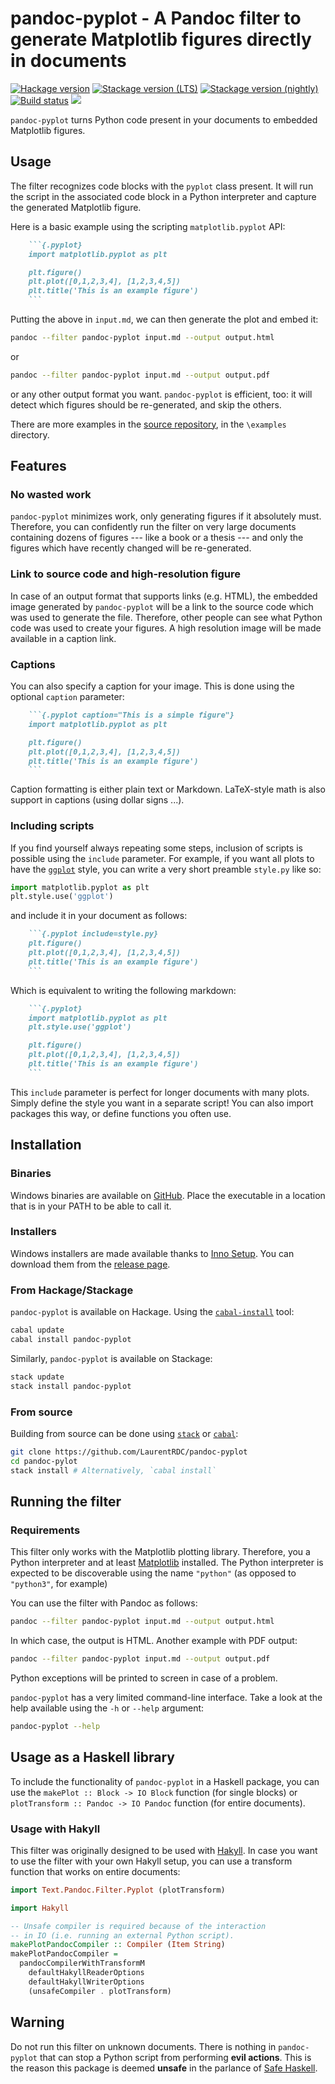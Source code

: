 # pandoc-pyplot - A Pandoc filter to generate Matplotlib figures directly in documents

[![Hackage version](https://img.shields.io/hackage/v/pandoc-pyplot.svg)](http://hackage.haskell.org/package/pandoc-pyplot) [![Stackage version (LTS)](http://stackage.org/package/pandoc-pyplot/badge/lts)](http://stackage.org/nightly/package/pandoc-pyplot) [![Stackage version (nightly)](http://stackage.org/package/pandoc-pyplot/badge/nightly)](http://stackage.org/nightly/package/pandoc-pyplot) [![Build status](https://ci.appveyor.com/api/projects/status/qbmq9cyks5jup48e?svg=true)](https://ci.appveyor.com/project/LaurentRDC/pandoc-pyplot) ![](https://img.shields.io/badge/license-MIT-green.svg)

`pandoc-pyplot` turns Python code present in your documents to embedded Matplotlib figures.

## Usage

The filter recognizes code blocks with the `pyplot` class present. It will run the script in the associated code block in a Python interpreter and capture the generated Matplotlib figure.

Here is a basic example using the scripting `matplotlib.pyplot` API:

```markdown
    ```{.pyplot}
    import matplotlib.pyplot as plt

    plt.figure()
    plt.plot([0,1,2,3,4], [1,2,3,4,5])
    plt.title('This is an example figure')
    ```
```

Putting the above in `input.md`, we can then generate the plot and embed it:

```bash
pandoc --filter pandoc-pyplot input.md --output output.html
```

or

```bash
pandoc --filter pandoc-pyplot input.md --output output.pdf
```

or any other output format you want. `pandoc-pyplot` is efficient, too: it will detect which figures should be re-generated, and skip the others.

There are more examples in the [source repository](https://github.com/LaurentRDC/pandoc-pyplot), in the `\examples` directory.

## Features

### No wasted work

`pandoc-pyplot` minimizes work, only generating figures if it absolutely must. Therefore, you can confidently run the filter on very large documents containing dozens of figures --- like a book or a thesis --- and only the figures which have recently changed will be re-generated.

### Link to source code and high-resolution figure

In case of an output format that supports links (e.g. HTML), the embedded image generated by `pandoc-pyplot` will be a link to the source code which was used to generate the file. Therefore, other people can see what Python code was used to create your figures. A high resolution image will be made available in a caption link.

### Captions

You can also specify a caption for your image. This is done using the optional `caption` parameter:

```markdown
    ```{.pyplot caption="This is a simple figure"}
    import matplotlib.pyplot as plt

    plt.figure()
    plt.plot([0,1,2,3,4], [1,2,3,4,5])
    plt.title('This is an example figure')
    ```
```

Caption formatting is either plain text or Markdown. LaTeX-style math is also support in captions (using dollar signs $...$).

### Including scripts

If you find yourself always repeating some steps, inclusion of scripts is possible using the `include` parameter. For example, if you want all plots to have the [`ggplot`](https://matplotlib.org/tutorials/introductory/customizing.html#sphx-glr-tutorials-introductory-customizing-py) style, you can write a very short preamble `style.py` like so:

```python
import matplotlib.pyplot as plt
plt.style.use('ggplot')
```

and include it in your document as follows:

```markdown
    ```{.pyplot include=style.py}
    plt.figure()
    plt.plot([0,1,2,3,4], [1,2,3,4,5])
    plt.title('This is an example figure')
    ```
```

Which is equivalent to writing the following markdown:

```markdown
    ```{.pyplot}
    import matplotlib.pyplot as plt
    plt.style.use('ggplot')

    plt.figure()
    plt.plot([0,1,2,3,4], [1,2,3,4,5])
    plt.title('This is an example figure')
    ```
```

This `include` parameter is perfect for longer documents with many plots. Simply define the style you want in a separate script! You can also import packages this way, or define functions you often use.

## Installation

### Binaries

Windows binaries are available on [GitHub](https://github.com/LaurentRDC/pandoc-pyplot/releases). Place the executable in a location that is in your PATH to be able to call it.

### Installers

Windows installers are made available thanks to [Inno Setup](http://www.jrsoftware.org/isinfo.php). You can download them from the [release page](https://github.com/LaurentRDC/pandoc-pyplot/releases/latest).

### From Hackage/Stackage

`pandoc-pyplot` is available on Hackage. Using the [`cabal-install`](https://www.haskell.org/cabal/) tool:

```bash
cabal update
cabal install pandoc-pyplot
```

Similarly, `pandoc-pyplot` is available on Stackage:

```bash
stack update
stack install pandoc-pyplot
```

### From source

Building from source can be done using [`stack`](https://docs.haskellstack.org/en/stable/README/) or [`cabal`](https://www.haskell.org/cabal/):

```bash
git clone https://github.com/LaurentRDC/pandoc-pyplot
cd pandoc-pylot
stack install # Alternatively, `cabal install`
```

## Running the filter

### Requirements

This filter only works with the Matplotlib plotting library. Therefore, you a Python interpreter and at least [Matplotlib](https://matplotlib.org/) installed. The Python interpreter is expected to be discoverable using the name `"python"` (as opposed to `"python3"`, for example)

You can use the filter with Pandoc as follows:

```bash
pandoc --filter pandoc-pyplot input.md --output output.html
```

In which case, the output is HTML. Another example with PDF output:

```bash
pandoc --filter pandoc-pyplot input.md --output output.pdf
```

Python exceptions will be printed to screen in case of a problem.

`pandoc-pyplot` has a very limited command-line interface. Take a look at the help available using the `-h` or `--help` argument:

```bash
pandoc-pyplot --help
```

## Usage as a Haskell library

To include the functionality of `pandoc-pyplot` in a Haskell package, you can use the `makePlot :: Block -> IO Block` function (for single blocks) or `plotTransform :: Pandoc -> IO Pandoc` function (for entire documents).

### Usage with Hakyll

This filter was originally designed to be used with [Hakyll](https://jaspervdj.be/hakyll/). In case you want to use the filter with your own Hakyll setup, you can use a transform function that works on entire documents:

```haskell
import Text.Pandoc.Filter.Pyplot (plotTransform)

import Hakyll

-- Unsafe compiler is required because of the interaction
-- in IO (i.e. running an external Python script).
makePlotPandocCompiler :: Compiler (Item String)
makePlotPandocCompiler =
  pandocCompilerWithTransformM
    defaultHakyllReaderOptions
    defaultHakyllWriterOptions
    (unsafeCompiler . plotTransform)
```

## Warning

Do not run this filter on unknown documents. There is nothing in `pandoc-pyplot` that can stop a Python script from performing **evil actions**. This is the reason this package is deemed __unsafe__ in the parlance of [Safe Haskell](https://ghc.haskell.org/trac/ghc/wiki/SafeHaskell).
